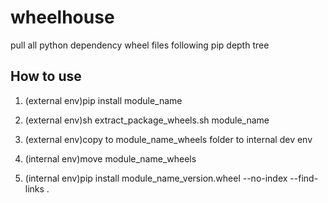 # wheelhouse
pull all python dependency wheel files following pip depth tree

## How to use
1. (external env)pip install module_name

2. (external env)sh extract_package_wheels.sh module_name

3. (external env)copy to module_name_wheels folder to internal dev env

4. (internal env)move module_name_wheels

5. (internal env)pip install module_name_version.wheel --no-index --find-links .
